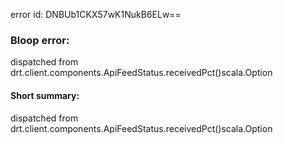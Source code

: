 error id: DNBUb1CKX57wK1NukB6ELw==
### Bloop error:

dispatched from drt.client.components.ApiFeedStatus.receivedPct()scala.Option
#### Short summary: 

dispatched from drt.client.components.ApiFeedStatus.receivedPct()scala.Option